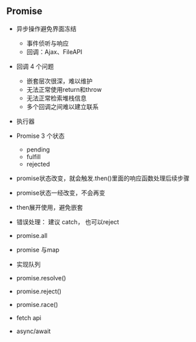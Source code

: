 ## Promise

* 异步操作避免界面冻结
    * 事件侦听与响应
    * 回调：Ajax、FileAPI

* 回调 4 个问题
    * 嵌套层次很深，难以维护
    * 无法正常使用return和throw
    * 无法正常检索堆栈信息
    * 多个回调之间难以建立联系

* 执行器

* Promise 3 个状态
    * pending
    * fulfill
    * rejected

* promise状态改变，就会触发.then()里面的响应函数处理后续步骤
* promise状态一经改变，不会再变

* then展开使用，避免嵌套
* 错误处理： 建议 catch， 也可以reject
* promise.all
* promise 与map
* 实现队列
* promise.resolve()
* promise.reject()
* promise.race()
* fetch api
* async/await